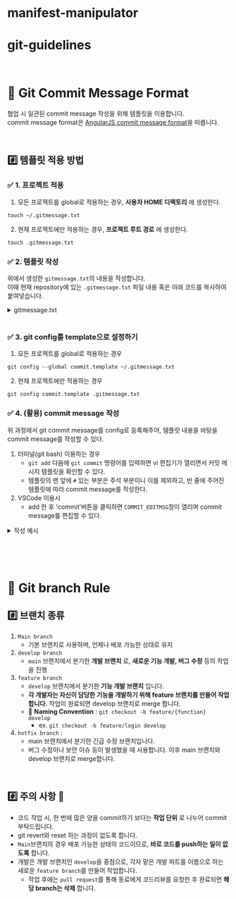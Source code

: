 # manifest-manipulator

# git-guidelines

<br>

# 📌 Git Commit Message Format

협업 시 일관된 commit message 작성을 위해 템플릿을 이용합니다.  
commit message format은 [AngularJS commit message format](https://github.com/angular/angular/blob/main/CONTRIBUTING.md#commit)을 따릅니다.

<br>

## #️⃣ 템플릿 적용 방법 
### ✅ 1. 프로젝트 적용 
1. 모든 프로젝트를 global로 적용하는 경우, __사용자 HOME 디렉토리__ 에 생성한다. 
```shell
touch ~/.gitmessage.txt
```

2. 현재 프로젝트에만 적용하는 경우, __프로젝트 루트 경로__ 에 생성한다.
```shell
touch .gitmessage.txt
```

### ✅ 2. 템플릿 작성 
위에서 생성한 `gitmessage.txt`의 내용을 작성합니다.  
이때 현재 repository에 있는 `.gitmessage.txt` 파일 내용 혹은 아래 코드를 복사하여 붙여넣습니다. 
<details><summary>gitmessage.txt</summary>

```txt
################
# <타입> : <제목> 의 형식으로 제목을 아래 공백줄에 작성 (필수)
# 제목은 50자 이내로 아랫줄에 영문 명령문으로 작성(첫글자 대문자) / 변경사항이 "무엇"인지 명확하게 작성 / 끝에 마침표 금지
# (예시) feat : login

# 바로 아래 공백은 지우지 마세요 (제목과 본문의 분리를 위함)

################
# 본문(구체적인 내용)을 아랫줄에 작성 (선택사항)
# 여러 줄의 메시지를 작성할 땐 "-"로 구분 (한 줄은 72자 이내)

################
# 꼬릿말(footer)을 아랫줄에 작성 (선택사항) (현재 commit과 관련된 이슈 번호 등 추가)
# (예시) Close #5

################
# <타입 목록>
# feat : 새로운 기능 추가
# fix : 버그 수정
# docs : 문서화 및 문서 수정
# style : 코드 의미에 영향을 주지 않는 변경사항 (코드 포맷팅, 세미콜론 누락 등)
# refactor : 코드 리팩토링
# test : 테스트 코드 추가 및 수정
# chore : 빌드 부분 혹은 패키지 매니저 수정사항 (유지보수 및 그 외 수정사항)
# build : 빌드나, 외부 dependency에 영향 준 변경사항 (ex. npm, gulp 등)
################
```
</details>


<br>

### ✅ 3. git config를 template으로 설정하기
1. 모든 프로젝트를 global로 적용하는 경우
```shell
git config --global commit.template ~/.gitmessage.txt
```

2. 현재 프로젝트에만 적용하는 경우
```shell
git config commit.template .gitmessage.txt
```

### ✅ 4. (활용) commit message 작성
위 과정에서 git commit message를 config로 등록해주어, 템플릿 내용을 바탕을 commit message를 작성할 수 있다.  

1. 터미널(git bash) 이용하는 경우  
    - `git add` 다음에 `git commit` 명령어를 입력하면 vi 편집기가 열리면서 커밋 메시지 템플릿을 확인할 수 있다. 
    - 템플릿의 맨 앞에 `#` 있는 부분은 주석 부분이니 이를 제외하고, 빈 줄에 주어진 템플릿에 따라 commit message를 작성한다.
2. VSCode 이용시 
    - add 한 후 'commit'버튼을 클릭하면 `COMMIT_EDITMSG`창이 열리며 commit message를 편집할 수 있다. 

<details><summary>작성 예시 </summary>

template의 가이드라인대로 `'아랫줄에 작성'` 문구의 비어있는 아랫 줄에 해당하는 내용을 작성한다.
```
################
# <타입> : <제목> 의 형식으로 제목을 아래 공백줄에 작성  (필수)
# 제목은 50자 이내로 아랫줄에 영문 명령문으로 작성(첫글자 대문자) / 변경사항이 "무엇"인지 명확하게 작성 / 끝에 마침표 금지
# (예시) feat : login
feat: onUrlChange event 
# 바로 아래 공백은 지우지 마세요 (제목과 본문의 분리를 위함)

################
# 본문(구체적인 내용)을 아랫줄에 작성  (선택사항)
# 여러 줄의 메시지를 작성할 땐 "-"로 구분 (한 줄은 72자 이내)
- forward popstate event if available
- forward hashchange event if popstate not available
- do polling when neither popstate nor hashchange available

################
# 꼬릿말(footer)을 아랫줄에 작성 (선택사항) (현재 commit과 관련된 이슈 번호 등 추가)
# (예시) Close #5
Closes #392
################
# <타입 목록>
# feat : 새로운 기능 추가
# fix : 버그 수정
# docs : 문서화 및 문서 수정
# style : 코드 의미에 영향을 주지 않는 변경사항 (코드 포맷팅, 세미콜론 누락 등)
# refactor : 코드 리팩토링
# test : 테스트 코드 추가 및 수정
# chore : 빌드 부분 혹은 패키지 매니저 수정사항 (유지보수 및 그 외 수정사항)
# build : 빌드나, 외부 dependency에 영향 준 변경사항 (ex. npm, gulp 등)
################
```
</details>

<br>

<br><br>

# 📌 Git branch Rule
## #️⃣ 브랜치 종류

1. `Main branch`
    - 기본 브랜치로 사용하며, 언제나 배포 가능한 상태로 유지
2. `develop branch`
    - `main` 브랜치에서 분기한 __개발 브랜치__ 로, __새로운 기능 개발, 버그 수정__ 등의 작업을 진행
3. `feature branch`
    - `develop` 브랜치에서 분기한 __기능 개발 브랜치__ 입니다. 
    - __각 개발자는 자신이 담당한 기능을 개발하기 위해 feature 브랜치를 만들어 작업합니다.__ 작업이 완료되면 develop 브랜치로 merge 합니다.
    - 🌟 __Naming Convention__ : `git checkout -b feature/{function} develop`
        - ex. `git checkout -b feature/login develop`
4. `hotfix branch` : 
    - main 브랜치에서 분기한 긴급 수정 브랜치입니다. 
    - 버그 수정이나 보안 이슈 등이 발생했을 때 사용합니다. 이후 main 브랜치와 develop 브랜치로 merge합니다.

<br>



## #️⃣ 주의 사항 🌟
- 코드 작업 시, 한 번에 많은 양을 commit하기 보다는 __작업 단위__ 로 나누어 commit 부탁드립니다. 
- git revert와 reset 하는 과정이 없도록 합니다.
- `Main`브랜치의 경우 배포 가능한 상태의 코드이므로, __바로 코드를 push하는 일이 없도록__ 합니다.   
- 개발은 개발 브랜치인 `develop`을 중점으로, 각자 맡은 개발 파트를 이름으로 하는 새로운 `feature branch`를 만들어 작업합니다. 
    - 작업 후에는 `pull request`를 통해 동료에게 코드리뷰를 요청한 후 완료되면 __해당 branch는 삭제__ 합니다.
